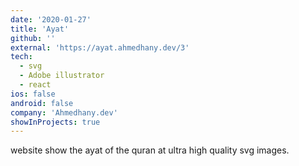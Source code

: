 ```yaml
---
date: '2020-01-27'
title: 'Ayat'
github: ''
external: 'https://ayat.ahmedhany.dev/3'
tech:
  - svg
  - Adobe illustrator
  - react
ios: false
android: false
company: 'Ahmedhany.dev'
showInProjects: true
---
```


website show the ayat of the quran at ultra high quality svg images.
